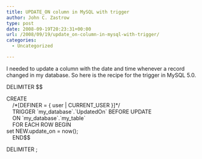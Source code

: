 ```yaml
---
title: UPDATE_ON column in MySQL with trigger
author: John C. Zastrow
type: post
date: 2008-09-19T20:23:31+00:00
url: /2008/09/19/update_on-column-in-mysql-with-trigger/
categories:
  - Uncategorized

---
```

I needed to update a column with the date and time whenever a record changed in my database. So here is the recipe for the trigger in MySQL 5.0.

DELIMITER $$

CREATE  
&nbsp;&nbsp;&nbsp; /\*[DEFINER = { user | CURRENT_USER }]\*/  
&nbsp;&nbsp;&nbsp; TRIGGER \`my_database\`.\`UpdatedOn\` BEFORE UPDATE  
&nbsp;&nbsp;&nbsp; ON \`my\_database\`.\`my\_table\`  
&nbsp;&nbsp;&nbsp; FOR EACH ROW BEGIN  
set NEW.update_on = now();  
&nbsp;&nbsp;&nbsp; END$$

DELIMITER ;